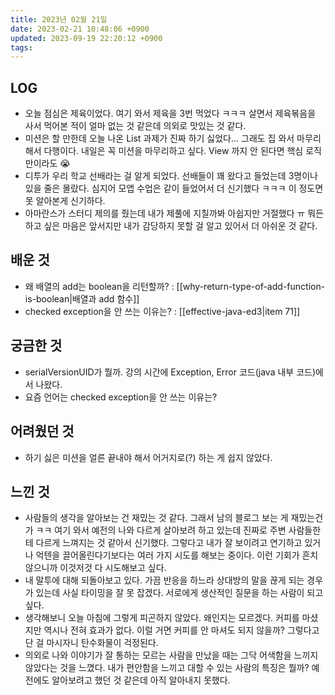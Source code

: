 ```yaml
---
title: 2023년 02월 21일
date: 2023-02-21 10:48:06 +0900
updated: 2023-09-19 22:20:12 +0900
tags: 
---
```

## LOG
- 오늘 점심은 제육이었다. 여기 와서 제육을 3번 먹었다 ㅋㅋㅋ 살면서 제육볶음을 사서 먹어본 적이 얼마 없는 것 같은데 의외로 맛있는 것 같다.
- 미션은 할 만한데 오늘 나온 List 과제가 진짜 하기 싫었다... 그래도 집 와서 마무리 해서 다행이다. 내일은 꼭 미션을 마무리하고 싶다. View 까지 안 된다면 핵심 로직만이라도 😭
- 디투가 우리 학교 선배라는 걸 알게 되었다. 선배들이 꽤 왔다고 들었는데 3명이나 있을 줄은 몰랐다. 심지어 모앱 수업은 같이 들었어서 더 신기했다 ㅋㅋㅋ 이 정도면 못 알아본게 신기하다.
- 아마란스가 스터디 제의를 줬는데 내가 제풀에 지칠까봐 아쉽지만 거절했다 ㅠ 뭐든 하고 싶은 마음은 앞서지만 내가 감당하지 못할 걸 알고 있어서 더 아쉬운 것 같다.

## 배운 것
- 왜 배열의 add는 boolean을 리턴할까? : [[why-return-type-of-add-function-is-boolean|배열과 add 함수]]
- checked exception을 안 쓰는 이유는? : [[effective-java-ed3|item 71]]

## 궁금한 것
- serialVersionUID가 뭘까. 강의 시간에 Exception, Error 코드(java 내부 코드)에서 나왔다.
- 요즘 언어는 checked exception을 안 쓰는 이유는?

## 어려웠던 것
- 하기 싫은 미션을 얼른 끝내야 해서 어거지로(?) 하는 게 쉽지 않았다.

## 느낀 것
- 사람들의 생각을 알아보는 건 재밌는 것 같다. 그래서 남의 블로그 보는 게 재밌는건가 ㅋㅋ 여기 와서 예전의 나와 다르게 살아보려 하고 있는데 진짜로 주변 사람들한테 다르게 느껴지는 것 같아서 신기했다. 그렇다고 내가 잘 보이려고 연기하고 있거나 억텐을 끌어올린다기보다는 여러 가지 시도를 해보는 중이다. 이런 기회가 흔치 않으니까 이것저것 다 시도해보고 싶다.
- 내 말투에 대해 되돌아보고 있다. 가끔 반응을 하느라 상대방의 말을 끊게 되는 경우가 있는데 사실 타이밍을 잘 못 잡겠다. 서로에게 생산적인 질문을 하는 사람이 되고 싶다.
- 생각해보니 오늘 아침에 그렇게 피곤하지 않았다. 왜인지는 모르겠다. 커피를 마셨지만 역시나 전혀 효과가 없다. 이럴 거면 커피를 안 마셔도 되지 않을까? 그렇다고 단 걸 마시자니 탄수화물이 걱정된다.
- 의외로 나와 이야기가 잘 통하는 모르는 사람을 만났을 때는 그닥 어색함을 느끼지 않았다는 것을 느꼈다. 내가 편안함을 느끼고 대할 수 있는 사람의 특징은 뭘까? 예전에도 알아보려고 했던 것 같은데 아직 알아내지 못했다.

